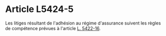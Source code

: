 # Article L5424-5

Les litiges résultant de l'adhésion au régime d'assurance suivent les règles de compétence prévues à l'article [L. 5422-16][1].

 [1]: /affichCodeArticle.do?cidTexte=LEGITEXT000006072050&idArticle=LEGIARTI000006903838&dateTexte=&categorieLien=cid